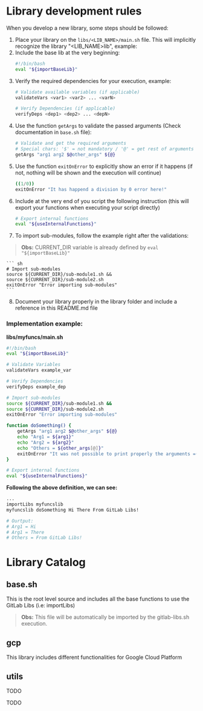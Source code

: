 # Library development rules

When you develop a new library, some steps should be followed:

1. Place your library on the `libs/<LIB_NAME>/main.sh` file. This will implicitly recognize the library "<LIB_NAME>lib", example:
2. Include the base lib at the very beginning:
    ``` sh
    #!/bin/bash
    eval "${importBaseLib}"
    ```
3. Verify the required dependencies for your execution, example:
    ``` sh
    # Validate available variables (if applicable)
    validateVars <var1> <var2> ... <varN>

    # Verify Dependencies (if applicable)
    verifyDeps <dep1> <dep2> ... <depN>
    ```
4. Use the function `getArgs` to validate the passed arguments (Check documentation in `base.sh` file):
    ``` sh    
    # Validate and get the required arguments
    # Special chars: '$' = not mandatory / '@' = get rest of arguments    
    getArgs "arg1 arg2 $@other_args" ${@}
    ```
5. Use the function `exitOnError` to explicitly show an error if it happens (if not, nothing will be shown and the execution will continue)
    ``` sh
    ((1/0))
    exitOnError "It has happend a division by 0 error here!"
    ```
6. Include at the very end of you script the following instruction (this will export your functions when executing your script directly)
    ``` sh
    # Export internal functions
    eval "${useInternalFunctions}"
    ```
7. To import sub-modules, follow the example right after the validations:
> **Obs:** CURRENT_DIR variable is already defined by `eval "${importBaseLib}"`

    ``` sh
    # Import sub-modules
    source ${CURRENT_DIR}/sub-module1.sh &&
    source ${CURRENT_DIR}/sub-module2.sh
    exitOnError "Error importing sub-modules"
    ```
8. Document your library properly in the library folder and include a reference in this README.md file

### Implementation example:

**libs/myfuncs/main.sh**
``` sh
#!/bin/bash
eval "${importBaseLib}"

# Validate Variables
validateVars example_var

# Verify Dependencies
verifyDeps example_dep

# Import sub-modules
source ${CURRENT_DIR}/sub-module1.sh &&
source ${CURRENT_DIR}/sub-module2.sh
exitOnError "Error importing sub-modules"

function doSomething() {
    getArgs "arg1 arg2 $@other_args" ${@}
    echo "Arg1 = ${arg1}"
    echo "Arg2 = ${arg2}"
    echo "Others = ${other_args[@]}"
    exitOnError "It was not possible to print properly the arguments =("
}

# Export internal functions
eval "${useInternalFunctions}"
```

**Following the above definition, we can see:**
``` sh
...
importLibs myfuncslib
myfuncslib doSomething Hi There From GitLab Libs!

# Ourtput:
# Arg1 = Hi
# Arg1 = There
# Others = From GitLab Libs!
```    

# Library Catalog

## base.sh
This is the root level source and includes all the base functions to use the GitLab Libs (i.e: importLibs)
> **Obs:** This file will be automatically be imported by the gitlab-libs.sh execution.

## gcp
This library includes different functionalities for Google Cloud Platform

## utils
TODO

TODO